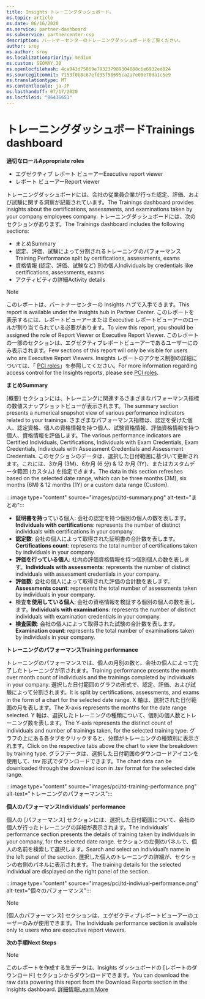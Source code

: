 ```yaml
---
title: Insights トレーニングダッシュボード。
ms.topic: article
ms.date: 06/16/2020
ms.service: partner-dashboard
ms.subservice: partnercenter-csp
description: パートナーセンターのトレーニングダッシュボードをご覧ください。
author: sroy
ms.author: sroy
ms.localizationpriority: medium
ms.custom: SEOMAY.20
ms.openlocfilehash: 4ca943d75869e793237989304888c6e6932ed824
ms.sourcegitcommit: 7153f0b8c67efd35f58695ca2a7e00e70da1c5e9
ms.translationtype: MT
ms.contentlocale: ja-JP
ms.lasthandoff: 07/17/2020
ms.locfileid: "86436651"
---
```

# <a name="trainings-dashboard"></a><span data-ttu-id="bb326-103">トレーニングダッシュボード</span><span class="sxs-lookup"><span data-stu-id="bb326-103">Trainings dashboard</span></span>

<span data-ttu-id="bb326-104">**適切なロール**</span><span class="sxs-lookup"><span data-stu-id="bb326-104">**Appropriate roles**</span></span>
- <span data-ttu-id="bb326-105">エグゼクティブ レポート ビューアー</span><span class="sxs-lookup"><span data-stu-id="bb326-105">Executive report viewer</span></span>
- <span data-ttu-id="bb326-106">レポート ビューアー</span><span class="sxs-lookup"><span data-stu-id="bb326-106">Report viewer</span></span>

<span data-ttu-id="bb326-107">トレーニングダッシュボードには、会社の従業員企業が行った認定、評価、および試験に関する洞察が記載されています。</span><span class="sxs-lookup"><span data-stu-id="bb326-107">The Trainings dashboard provides insights about the certifications, assessments, and examinations taken by your company employees company.</span></span> <span data-ttu-id="bb326-108">トレーニングダッシュボードには、次のセクションがあります。</span><span class="sxs-lookup"><span data-stu-id="bb326-108">The Trainings dashboard includes the following sections:</span></span>

- <span data-ttu-id="bb326-109">まとめ</span><span class="sxs-lookup"><span data-stu-id="bb326-109">Summary</span></span>
- <span data-ttu-id="bb326-110">認定、評価、試験によって分割されるトレーニングのパフォーマンス</span><span class="sxs-lookup"><span data-stu-id="bb326-110">Training Performance split by certifications, assessments, exams</span></span>
- <span data-ttu-id="bb326-111">資格情報 (認定、評価、試験など) 別の個人</span><span class="sxs-lookup"><span data-stu-id="bb326-111">Individuals by credentials like certifications, assessments, exams</span></span>
- <span data-ttu-id="bb326-112">アクティビティの詳細</span><span class="sxs-lookup"><span data-stu-id="bb326-112">Activity details</span></span>

>[!NOTE] 
><span data-ttu-id="bb326-113">このレポートは、パートナーセンターの Insights ハブで入手できます。</span><span class="sxs-lookup"><span data-stu-id="bb326-113">This report is available under the Insights hub in Partner Center.</span></span> <span data-ttu-id="bb326-114">このレポートを表示するには、レポートビューアーまたは Executive レポートビューアーのロールが割り当てられている必要があります。</span><span class="sxs-lookup"><span data-stu-id="bb326-114">To view this report, you should be assigned the role of Report Viewer or Executive Report Viewer.</span></span> <span data-ttu-id="bb326-115">このレポートの一部のセクションは、エグゼクティブレポートビューアーであるユーザーにのみ表示されます。</span><span class="sxs-lookup"><span data-stu-id="bb326-115">Few sections of this report will only be visible for users who are Executive Report Viewers.</span></span> <span data-ttu-id="bb326-116">Insights レポートのアクセス制御の詳細については、「 [PCI roles](pci-roles.md)」を参照してください。</span><span class="sxs-lookup"><span data-stu-id="bb326-116">For more information regarding access control for the Insights reports, please see [PCI roles](pci-roles.md).</span></span>

<span data-ttu-id="bb326-117">**まとめ**</span><span class="sxs-lookup"><span data-stu-id="bb326-117">**Summary**</span></span>

<span data-ttu-id="bb326-118">[概要] セクションには、トレーニングに関連するさまざまなパフォーマンス指標の数値スナップショットビューが表示されます。</span><span class="sxs-lookup"><span data-stu-id="bb326-118">The summary section presents a numerical snapshot view of various performance indicators related to your trainings.</span></span> <span data-ttu-id="bb326-119">さまざまなパフォーマンス指標は、認定を受けた個人、認定資格、個人の資格情報を持つ個人、試験資格情報、評価資格情報を持つ個人、資格情報を評価します。</span><span class="sxs-lookup"><span data-stu-id="bb326-119">The various performance indicators are Certified Individuals, Certifications, Individuals with Exam Credentials, Exam Credentials, Individuals with Assessment Credentials and Assessment Credentials.</span></span> <span data-ttu-id="bb326-120">このセクションのデータは、選択した日付範囲に基づいて更新されます。これには、3か月 (3M)、6か月 (6 分) & 12 か月 (1Y)、またはカスタムデータ範囲 (カスタム) を指定できます。</span><span class="sxs-lookup"><span data-stu-id="bb326-120">The data in this section refreshes based on the selected date range, which can be three months (3M), six months (6M) & 12 months (1Y) or a custom data range (Custom).</span></span> 

:::image type="content" source="images/pci/td-summary.png" alt-text="まとめ":::

- <span data-ttu-id="bb326-122">**証明書を持っ**ている個人: 会社の認定を持つ個別の個人の数を表します。</span><span class="sxs-lookup"><span data-stu-id="bb326-122">**Individuals with certifications**: represents the number of distinct individuals with certifications in your company.</span></span>
- <span data-ttu-id="bb326-123">**認定数**: 会社の個人によって取得された証明書の合計数を表します。</span><span class="sxs-lookup"><span data-stu-id="bb326-123">**Certifications count**: represents the total number of certifications taken by individuals in your company.</span></span>
- <span data-ttu-id="bb326-124">**評価を行っている個人**: 社内の評価資格情報を持つ個別個人の数を表します。</span><span class="sxs-lookup"><span data-stu-id="bb326-124">**Individuals with assessments**: represents the number of distinct individuals with assessment credentials in your company.</span></span> 
- <span data-ttu-id="bb326-125">**評価数**: 会社の個人によって取得された評価の合計数を表します。</span><span class="sxs-lookup"><span data-stu-id="bb326-125">**Assessments count**: represents the total number of assessments taken by individuals in your company.</span></span>
- <span data-ttu-id="bb326-126">検査**を使用している個人**: 会社の資格情報を検証する個別の個人の数を表します。</span><span class="sxs-lookup"><span data-stu-id="bb326-126">**Individuals with examinations**: represents the number of distinct individuals with examination credentials in your company.</span></span> 
- <span data-ttu-id="bb326-127">**検査回数**: 会社の個人によって取得された試験の合計数を表します。</span><span class="sxs-lookup"><span data-stu-id="bb326-127">**Examination count**: represents the total number of examinations taken by individuals in your company.</span></span>

<span data-ttu-id="bb326-128">**トレーニングのパフォーマンス**</span><span class="sxs-lookup"><span data-stu-id="bb326-128">**Training performance**</span></span>

<span data-ttu-id="bb326-129">トレーニングのパフォーマンスでは、個人の月別の数と、会社の個人によって完了したトレーニングが示されます。</span><span class="sxs-lookup"><span data-stu-id="bb326-129">Training performance presents the month over month count of individuals and the trainings completed by individuals in your company.</span></span> <span data-ttu-id="bb326-130">選択した日付範囲のグラフの形式で、認定、評価、および試験によって分割されます。</span><span class="sxs-lookup"><span data-stu-id="bb326-130">It is split by certifications, assessments, and exams in the form of a chart for the selected date range.</span></span> <span data-ttu-id="bb326-131">X 軸は、選択された日付範囲の月を表します。</span><span class="sxs-lookup"><span data-stu-id="bb326-131">The X-axis represents the months for the date range selected.</span></span> <span data-ttu-id="bb326-132">Y 軸は、選択したトレーニングの種類について、個別の個人数とトレーニング数を表します。</span><span class="sxs-lookup"><span data-stu-id="bb326-132">The Y-axis represents the distinct count of individuals and number of trainings taken, for the selected training type.</span></span> <span data-ttu-id="bb326-133">グラフの上にある各タブをクリックすると、分類がトレーニングの種類別に表示されます。</span><span class="sxs-lookup"><span data-stu-id="bb326-133">Click on the respective tabs above the chart to view the breakdown by training type.</span></span> <span data-ttu-id="bb326-134">グラフデータは、選択した日付範囲のダウンロードアイコンを使用して、tsv 形式でダウンロードできます。</span><span class="sxs-lookup"><span data-stu-id="bb326-134">The chart data can be downloaded through the download icon in .tsv format for the selected date range.</span></span>

:::image type="content" source="images/pci/td-training-performance.png" alt-text="トレーニングのパフォーマンス":::

<span data-ttu-id="bb326-136">**個人のパフォーマンス**</span><span class="sxs-lookup"><span data-stu-id="bb326-136">**Individuals’ performance**</span></span>

<span data-ttu-id="bb326-137">個人の [パフォーマンス] セクションには、選択した日付範囲について、会社の個人が行ったトレーニングの詳細が表示されます。</span><span class="sxs-lookup"><span data-stu-id="bb326-137">The Individuals’ performance section presents the details of training taken by individuals in your company, for the selected date range.</span></span> <span data-ttu-id="bb326-138">セクションの左側のパネルで、個人の名前を検索して選択します。</span><span class="sxs-lookup"><span data-stu-id="bb326-138">Search and select an individual’s name in the left panel of the section.</span></span> <span data-ttu-id="bb326-139">選択した個人のトレーニングの詳細が、セクションの右側のパネルに表示されます。</span><span class="sxs-lookup"><span data-stu-id="bb326-139">The training details for the selected individual are displayed on the right panel of the section.</span></span>

:::image type="content" source="images/pci/td-indiviual-performance.png" alt-text="個々のパフォーマンス":::

>[!NOTE] 
> <span data-ttu-id="bb326-141">[個人のパフォーマンス] セクションは、エグゼクティブレポートビューアーのユーザーのみが使用できます。</span><span class="sxs-lookup"><span data-stu-id="bb326-141">The Individuals performance section is available only to users who are executive report viewers.</span></span> 

<span data-ttu-id="bb326-142">**次の手順**</span><span class="sxs-lookup"><span data-stu-id="bb326-142">**Next Steps**</span></span>

>[!NOTE] 
> <span data-ttu-id="bb326-143">このレポートを作成する生データは、Insights ダッシュボードの [レポートのダウンロード] セクションからダウンロードできます。</span><span class="sxs-lookup"><span data-stu-id="bb326-143">You can download the raw data powering this report from the Download Reports section in the Insights dashboard.</span></span> [<span data-ttu-id="bb326-144">詳細情報</span><span class="sxs-lookup"><span data-stu-id="bb326-144">Learn More</span></span>](pci-download-reports.md) 

